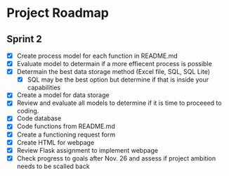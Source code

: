 # Project Roadmap

## Sprint 2
* [x] Create process model for each function in README.md
* [x] Evaluate model to determain if a more effiecent process is possible
* [x] Determain the best data storage method (Excel file, SQL, SQL Lite)
    * [x] SQL may be the best option but determine if that is inside your capabilities
* [x] Create a model for data storage
* [x] Review and evaluate all models to determine if it is time to proceeed to coding.
* [x] Code database
* [x] Code functions from README.md
* [x] Create a functioning request form
* [x] Create HTML for webpage
* [x] Review Flask assignment to implement webpage
* [x] Check progress to goals after Nov. 26 and assess if project ambition needs to be scalled back
